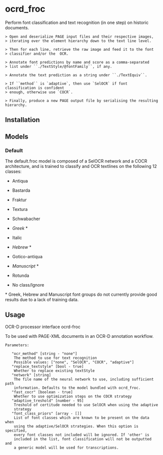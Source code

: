 # ocrd_froc

Perform font classification and text recognition (in one step) on historic documents.

    > Open and deserialize PAGE input files and their respective images,
    > iterating over the element hierarchy down to the text line level.

    > Then for each line, retrieve the raw image and feed it to the font
    > classifier and/or the  OCR.

    > Annotate font predictions by name and score as a comma-separated
    > list under ``./TextStyle/@fontFamily``, if any.

    > Annotate the text prediction as a string under ``./TextEquiv``.

    > If ``method`` is `adaptive`, then use `SelOCR` if font classification is confident
    > enough, otherwise use `COCR`.

    > Finally, produce a new PAGE output file by serialising the resulting hierarchy.

## Installation

## Models

### Default
The default.froc model is composed of a SelOCR network and a COCR 
architecture, and is trained to classify and OCR textlines on the following 12 classes:

- Antiqua

- Bastarda

- Fraktur

- Textura

- Schwabacher

- *Greek* \*

- Italic

- *Hebrew* \*

- Gotico-antiqua

- *Manuscript* \*

- Rotunda

- No class/Ignore

\* Greek, Hebrew and Manuscript font groups do not currently provide good 
results due to a lack of training data.


## Usage

OCR-D processor interface ocrd-froc

To be used with PAGE-XML documents in an OCR-D annotation workflow.

```
Parameters:

   "ocr_method" [string - "none"]
    The method to use for text recognition
    Possible values: ["none", "SelOCR", "COCR", "adaptive"]
   "replace_textstyle" [bool - true]
    Whether to replace existing textStyle
   "network" [string]
    The file name of the neural network to use, including sufficient path
    information. Defaults to the model bundled with ocrd_froc.
   "fast_cocr" [boolean - true]
    Whether to use optimization steps on the COCR strategy
   "adaptive_treshold" [number - 95]
    Treshold of certitude needed to use SelOCR when using the adaptive
    strategy
   "font_class_priors" [array - []]
    List of font classes which are known to be present on the data when
    using the adaptive/SelOCR strategies. When this option is specified,
    every font classes not included will be ignored. If 'other' is
    included in the list, font classification will not be outputted and
    a generic model will be used for transcriptions.
```
